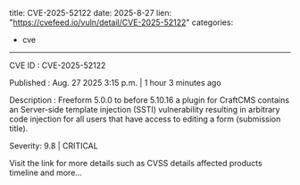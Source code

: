  
title: CVE-2025-52122
date: 2025-8-27
lien: "https://cvefeed.io/vuln/detail/CVE-2025-52122"
categories:
  - cve
---

CVE ID : CVE-2025-52122

Published :  Aug. 27
2025
3:15 p.m. | 1 hour
3 minutes ago

Description : Freeform 5.0.0 to before 5.10.16
a plugin for CraftCMS
contains an Server-side template injection (SSTI) vulnerability
resulting in arbitrary code injection for all users that have access to editing a form (submission title).

Severity: 9.8 | CRITICAL

Visit the link for more details
such as CVSS details
affected products
timeline
and more...
